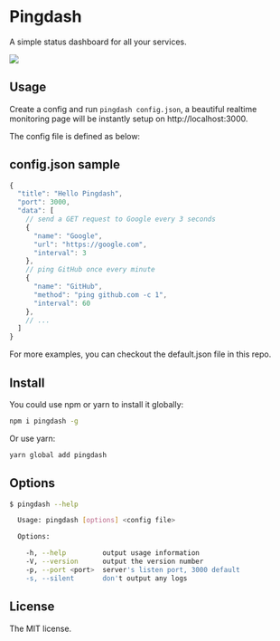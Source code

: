 # Pingdash
A simple status dashboard for all your services.

![](demo.gif)

## Usage
Create a config and run `pingdash config.json`, a beautiful realtime monitoring page will be instantly setup on http://localhost:3000.

The config file is defined as below:

## config.json sample
```javascript
{
  "title": "Hello Pingdash",
  "port": 3000,
  "data": [
    // send a GET request to Google every 3 seconds
    {
      "name": "Google",
      "url": "https://google.com",
      "interval": 3
    },
    // ping GitHub once every minute
    {
      "name": "GitHub",
      "method": "ping github.com -c 1",
      "interval": 60
    },
    // ...
  ]
}
```

For more examples, you can checkout the default.json file in this repo.

## Install
You could use npm or yarn to install it globally:

```bash
npm i pingdash -g
```

Or use yarn:

```bash
yarn global add pingdash
```

## Options
```bash
$ pingdash --help

  Usage: pingdash [options] <config file>

  Options:

    -h, --help         output usage information
    -V, --version      output the version number
    -p, --port <port>  server's listen port, 3000 default
    -s, --silent       don't output any logs

```

## License
The MIT license.
